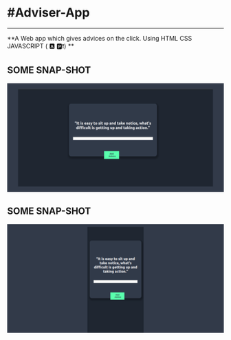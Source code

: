 # #Adviser-App

** **

**A Web app which gives advices on the click. 
Using HTML CSS JAVASCRIPT ( 🅰️ 🅿️❗️)
**

## SOME SNAP-SHOT

![screenshot-1](https://github.com/lokeshvasnik/Adviser-App/blob/main/Screenshot/1.png)

## SOME SNAP-SHOT

![screenshot-2](https://github.com/lokeshvasnik/Adviser-App/blob/main/Screenshot/2.png)
